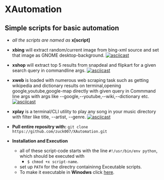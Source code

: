 # XAutomation
Simple scripts for basic automation
---------
* *all the scripts are named as* **x[script]** 

* **xbing** will extract random/current image from bing-xml source and set that image as GNOME desktop-background.
    [![asciicast](https://asciinema.org/a/cluwriwyhvvd491dxmurg8uoz.png)](https://asciinema.org/a/cluwriwyhvvd491dxmurg8uoz)

* **xshop** will extract top 5 results from snapdeal and flipkart for a given search query in commandline args.
    [![asciicast](https://asciinema.org/a/asxwhz3r45gzljueuuqi9cfw4.png)](https://asciinema.org/a/asxwhz3r45gzljueuuqi9cfw4)

* **xweb** is loaded with numerous web scraping task such as getting wikipedia and dictionary results on terminal,opening google,youtube,google-map directly with given query in Commmand line args with args like --google,--youtube,--wiki,--dictionary etc.   
    [![asciicast](https://asciinema.org/a/3ga9yfom6afi7j6xhnjkfddrn.png)](https://asciinema.org/a/3ga9yfom6afi7j6xhnjkfddrn)

* **xplay** is a terminal/CLI utility to play any song in your music directory with filter like title, --artist, --genre.
    [![asciicast](https://asciinema.org/a/6slj2momyt7ah2uxpwm8hj7rx.png)](https://asciinema.org/a/6slj2momyt7ah2uxpwm8hj7rx)

* **Pull entire repositry with:**
 `git clone https://github.com/zuck007/XAutomation.git`

* **Installation and Execution**
  * all of these script-code starts with the line `#!/usr/bin/env python`, which should be executed with
    * `$ chmod +x script-name`.
  * set up `PATH` for the directry containinng Exceutable scripts.
  * To make it executable in **Winodws** click [here](http://www.py2exe.org/index.cgi/Tutorial).    
   

